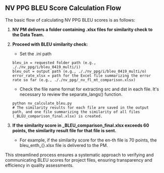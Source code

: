 ## NV PPG BLEU Score Calculation Flow
The basic flow of calculating NV PPG BLEU scores is as follows:

1. **NV PM delivers a folder containing .xlsx files for similarity check to the Data Team.**

2. **Proceed with BLEU similarity check:**
    - Set the .ini path
    ```
    bleu_in = requested folder path (e.g., ././nv_ppg/i/bleu_0419_multi/i)
    bleu_out = output path (e.g., ././nv_ppg/i/bleu_0419_multi/o)
    error_rate_xlsx = path for the Excel file summarizing the error rate so far (e.g., ././nv_ppg/_nv_fl_mt_comparison.xlsx)
    ```
    - Check the file name format for extracting src and dst in each file. It's necessary to review the separate_langs() function.
    ```
    python nv_calculate_bleu.py
    # The similarity results for each file are saved in the output path, and one file summarizing the similarity of all files (_BLEU_comparison_final.xlsx) is created.
    ```

3. **If the similarity score in _BLEU_comparison_final.xlsx exceeds 60 points, the similarity result file for that file is sent.**
    - For example, if the similarity score for the en-th file is 70 points, the bleu_enth_{}.xlsx file is delivered to the PM.

This streamlined process ensures a systematic approach to verifying and communicating BLEU scores for project files, ensuring transparency and efficiency in quality assessments.